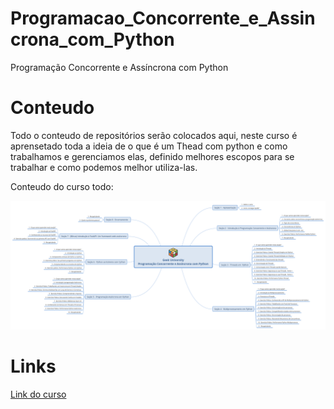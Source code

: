 # Programacao_Concorrente_e_Assincrona_com_Python
Programação Concorrente e Assíncrona com Python

# Conteudo
Todo o conteudo de repositórios serão colocados aqui, neste curso é aprensetado toda a ideia de o que é um Thead com python e como trabalhamos e gerenciamos elas, definido melhores escopos para se trabalhar e como podemos melhor utiliza-las.
<p align="left">
  <p>Conteudo do curso todo:</p>
  <img src="https://github.com/Eliezer090/Programacao_Concorrente_e_Assincrona_com_Python/blob/6281b33c0bc0989d62d09ebb83b87845b949a67f/async-python.png" title="Imagem com conteudo do curso todo">
</p>

# Links

[Link do curso](https://www.udemy.com/course/programacao-concorrente-e-assincrona-com-python/)
